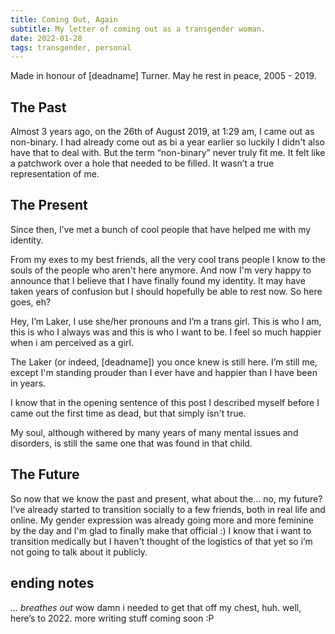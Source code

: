 ```yaml
---
title: Coming Out, Again
subtitle: My letter of coming out as a transgender woman.
date: 2022-01-28
tags: transgender, personal
---
```


Made in honour of [deadname] Turner. May he rest in peace, 2005 - 2019.
## The Past
Almost 3 years ago, on the 26th of August 2019, at 1:29 am, I came out as non-binary. I had already come out as bi a year earlier so luckily I didn't also have that to deal with. But the term “non-binary” never truly fit me. It felt like a patchwork over a hole that needed to be filled. It wasn’t a true representation of me.
## The Present
Since then, I’ve met a bunch of cool people that have helped me with my identity.

From my exes to my best friends, all the very cool trans people I know to the souls of the people who aren't here anymore. And now I'm very happy to announce that I believe that I have finally found my identity. It may have taken years of confusion but I should hopefully be able to rest now. So here goes, eh?

Hey, I’m Laker, I use she/her pronouns and I’m a trans girl. This is who I am, this is who I always was and this is who I want to be. I feel so much happier when i am perceived as a girl.

The Laker (or indeed, [deadname]) you once knew is still here. I’m still me, except I'm standing prouder than I ever have and happier than I have been in years.

I know that in the opening sentence of this post I described myself before I came out the first time as dead, but that simply isn't true.

My soul, although withered by many years of many mental issues and disorders, is still the same one that was found in that child.
## The Future
So now that we know the past and present, what about the… no, my future? I’ve already started to transition socially to a few friends, both in real life and online. 
My gender expression was already going more and more feminine by the day and I'm glad to finally make that official :) 
I know that i want to transition medically but I haven't thought of the logistics of that yet so i’m not going to talk about it publicly.
## ending notes
*… breathes out* wow damn i needed to get that off my chest, huh. well, here’s to 2022. more writing stuff coming soon :P 
